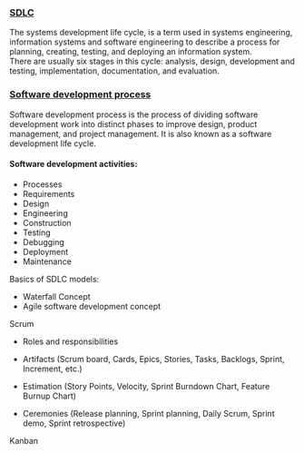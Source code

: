 ### [SDLC](https://en.wikipedia.org/wiki/Systems_development_life_cycle)  
The systems development life cycle, is a term used in systems engineering, information systems and software engineering to describe a process for planning, creating, testing, and deploying an information system.  
There are usually six stages in this cycle: analysis, design, development and testing, implementation, documentation, and evaluation.

### [Software development process](https://en.wikipedia.org/wiki/Software_development_process)
 Software development process is the process of dividing software development work into distinct phases to improve design, product management, and project management. 
 It is also known as a software development life cycle.
 
#### Software development activities:
* Processes 
* Requirements 
* Design 
* Engineering 
* Construction 
* Testing 
* Debugging 
* Deployment 
* Maintenance


Basics of SDLC models:
* Waterfall Concept
* Agile software development concept


Scrum

* Roles and responsibilities

* Artifacts (Scrum board, Cards, Epics, Stories, Tasks, Backlogs, Sprint, Increment, etc.)
	
* Estimation (Story Points, Velocity, Sprint Burndown Chart, Feature Burnup Chart)
	
* Ceremonies (Release planning, Sprint planning, Daily Scrum, Sprint demo, Sprint retrospective)
 	
Kanban
